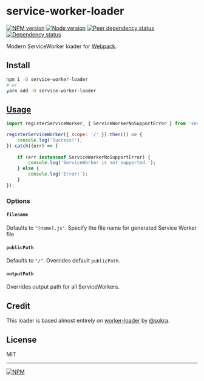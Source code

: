 # service-worker-loader

[![NPM version][npm]][npm-url]
[![Node version][node]][node-url]
[![Peer dependency status][peer-deps]][peer-deps-url]
[![Dependency status][deps]][deps-url]

[npm]: https://img.shields.io/npm/v/service-worker-loader.svg
[npm-url]: https://www.npmjs.com/package/service-worker-loader

[node]: https://img.shields.io/node/v/service-worker-loader.svg
[node-url]: https://nodejs.org

[peer-deps]: https://img.shields.io/david/peer/mohsen1/service-worker-loader.svg
[peer-deps-url]: https://david-dm.org/mohsen1/service-worker-loader?type=peer

[deps]: https://img.shields.io/david/mohsen1/service-worker-loader.svg
[deps-url]: https://david-dm.org/mohsen1/service-worker-loader

Modern ServiceWorker loader for [Webpack](https://webpack.js.org).

## Install

```sh
npm i -D service-worker-loader
# or
yarn add -D service-worker-loader
```

## [Usage](https://webpack.js.org/concepts/loaders)

```js
import registerServiceWorker, { ServiceWorkerNoSupportError } from 'service-worker-loader!./sw';

registerServiceWorker({ scope: '/' }).then(() => {
	console.log('Success!');
}).catch((err) => {
	
	if (err instanceof ServiceWorkerNoSupportError) {
		console.log('ServiceWorker is not supported.');
	} else {
		console.log('Error!');
	}
});
```

### Options

#### `filename`
Defaults to `"[name].js"`. Specify the file name for generated Service Worker file

#### `publicPath`
Defaults to `"/"`. Overrides default `publicPath`. 

#### `outputPath`
Overrides output path for all ServiceWorkers.

## Credit

This loader is based almost entirely on [worker-loader](https://github.com/webpack/worker-loader) by [@sokra](https://github.com/sokra).

## License

MIT

---
[![NPM](https://nodei.co/npm/service-worker-loader.png?downloads=true&downloadRank=true&stars=true)](https://nodei.co/npm/service-worker-loader/)
